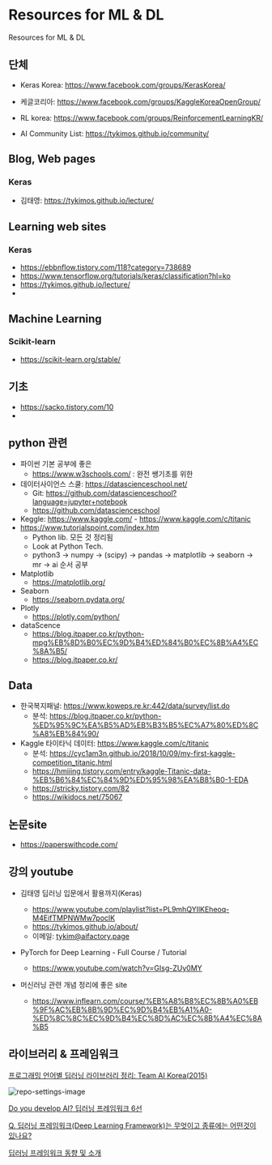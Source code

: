 # Resources for ML & DL

Resources for ML & DL

## 단체

* Keras Korea: https://www.facebook.com/groups/KerasKorea/
* 케글코리아: https://www.facebook.com/groups/KaggleKoreaOpenGroup/
* RL korea: https://www.facebook.com/groups/ReinforcementLearningKR/

* AI Community List:   https://tykimos.github.io/community/

## Blog, Web pages

### Keras

* 김태영: https://tykimos.github.io/lecture/

## Learning web sites

### Keras

* https://ebbnflow.tistory.com/118?category=738689
* https://www.tensorflow.org/tutorials/keras/classification?hl=ko
* https://tykimos.github.io/lecture/
* 

## Machine Learning

### Scikit-learn

* https://scikit-learn.org/stable/


## 기초

* https://sacko.tistory.com/10
*

## python 관련

* 파이썬 기본 공부에 좋은
  - https://www.w3schools.com/  : 완전 쌩기초를 위한
* 데이터사이언스 스쿨: https://datascienceschool.net/
  - Git: https://github.com/datascienceschool?language=jupyter+notebook
  - https://github.com/datascienceschool
* Keggle: https://www.kaggle.com/ - https://www.kaggle.com/c/titanic
* https://www.tutorialspoint.com/index.htm
  - Python lib. 모든 것 정리됨
  - Look at Python Tech.
  - python3 -> numpy -> (scipy) -> pandas -> matplotlib -> seaborn -> mr -> ai 순서 공부
* Matplotlib
  - https://matplotlib.org/
* Seaborn
  - https://seaborn.pydata.org/
* Plotly
  - https://plotly.com/python/
* dataScence
  - https://blog.itpaper.co.kr/python-mpg%EB%8D%B0%EC%9D%B4%ED%84%B0%EC%8B%A4%EC%8A%B5/
  - https://blog.itpaper.co.kr/
  
## Data

* 한국복지패널: https://www.koweps.re.kr:442/data/survey/list.do
  - 분석: https://blog.itpaper.co.kr/python-%ED%95%9C%EA%B5%AD%EB%B3%B5%EC%A7%80%ED%8C%A8%EB%84%90/
* Kaggle 타이타닉 데이터: https://www.kaggle.com/c/titanic
  - 분석: https://cyc1am3n.github.io/2018/10/09/my-first-kaggle-competition_titanic.html
  - https://hmiiing.tistory.com/entry/kaggle-Titanic-data-%EB%B6%84%EC%84%9D%ED%95%98%EA%B8%B0-1-EDA
  - https://stricky.tistory.com/82
  - https://wikidocs.net/75067
  
  


## 논문site

* https://paperswithcode.com/

## 강의 youtube

* 김태영 딥러닝 입문에서 활용까지(Keras)
  - https://www.youtube.com/playlist?list=PL9mhQYIlKEheoq-M4EifTMPNWMw7poclK
  - https://tykimos.github.io/about/
  - 이메일: tykim@aifactory.page
  
* PyTorch for Deep Learning - Full Course / Tutorial
  - https://www.youtube.com/watch?v=GIsg-ZUy0MY
  
* 머신러닝 관련 개념 정리에 좋은 site
  - https://www.inflearn.com/course/%EB%A8%B8%EC%8B%A0%EB%9F%AC%EB%8B%9D%EC%9D%B4%EB%A1%A0-%ED%8C%8C%EC%9D%B4%EC%8D%AC%EC%8B%A4%EC%8A%B5
  


## 라이브러리 & 프레임워크

[프로그래밍 언어별 딥러닝 라이브러리 정리: Team AI Korea(2015)](https://aikorea.org/blog/dl-libraries/)

![repo-settings-image](https://raw.githubusercontent.com/aikorea/aikorea.github.io/9d063d4221aaf88a7d64c71340f3962bdd6f31ef/images/DL_lib_vote.PNG)

[Do you develop AI? 딥러닝 프레임워크 6선](http://www.epnc.co.kr/news/articleView.html?idxno=91752)

[Q. 딥러닝 프레임워크(Deep Learning Framework)는 무엇이고 종류에는 어떤것이 있나요?](https://www.jobindexworld.com/contents/view/4379)

[딥러닝 프레임워크 동향 및 소개](https://www.google.com/search?q=%EB%94%A5%EB%9F%AC%EB%8B%9D+%EB%9D%BC%EC%9D%B4%EB%B8%8C%EB%9F%AC%EB%A6%AC&sxsrf=ALeKk02udMM8nDJC0Y7--pxIZtbqL8KHRQ:1597568579850&source=lnt&tbs=qdr:y&sa=X&ved=2ahUKEwi_9NLdrp_rAhXNBKYKHY4eBgoQpwV6BAgMECA&biw=1002&bih=931)




